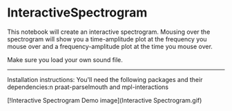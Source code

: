 # InteractiveSpectrogram

This notebook will create an interactive spectrogram.  Mousing over the spectrogram will show you a time-amplitude plot at the frequency you mouse over and a frequency-amplitude plot at the time you mouse over.

Make sure you load your own sound file.

---------
Installation instructions:
You'll need the following packages and their dependencies:n praat-parselmouth and mpl-interactions


[!Interactive Spectrogram Demo image](Interactive Spectrogram.gif)
